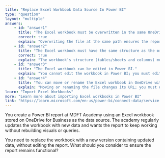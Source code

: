 ```yaml
---
title: "Replace Excel Workbook Data Source In Power BI"
type: "question"
layout: "multiple"
answers:
    - id: "answer1"
      title: "The Excel workbook must be overwritten in the same OneDrive location with the same file name."
      correct: true
      explain: "Overwriting the file at the same path ensures the report continues to refresh without updating the data source connection."
    - id: "answer2"
      title: "The Excel workbook must have the same structure as the original workbook."
      correct: true
      explain: "The workbook’s structure (tables/sheets and columns) must match the original, or Power BI queries will fail."
    - id: "answer3"
      title: "The Excel workbook can be edited in Power BI."
      explain: "You cannot edit the workbook in Power BI; you must edit it in OneDrive for Business or Excel."
    - id: "answer4"
      title: "You can move or rename the Excel workbook in OneDrive without having to update the data source connection in Power BI."
      explain: "Moving or renaming the file changes its URL; you must update the data source settings for the report to refresh successfully."
learn: "Import Excel Workbooks"
more: "Learn more about importing Excel workbooks in Power BI"
link: "https://learn.microsoft.com/en-us/power-bi/connect-data/service-excel-workbook-files"
---
```

You create a Power BI report at MDFT Academy using an Excel workbook stored on OneDrive for Business as the data source. The academy regularly updates the workbook with new data and wants the report to keep working without rebuilding visuals or queries.

You need to replace the workbook with a new version containing updated data, without editing the report. What should you consider to ensure the report remains functional?

